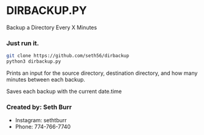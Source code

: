 # DIRBACKUP.PY
Backup a Directory Every X Minutes


### Just run it. 

```bash
git clone https://github.com/seth56/dirbackup
python3 dirbackup.py
```

Prints an input for the source directory, destination directory, and how many minutes between each backup.

Saves each backup with the current date.time


### Created by: Seth Burr
- Instagram: sethtburr
- Phone: 774-766-7740
